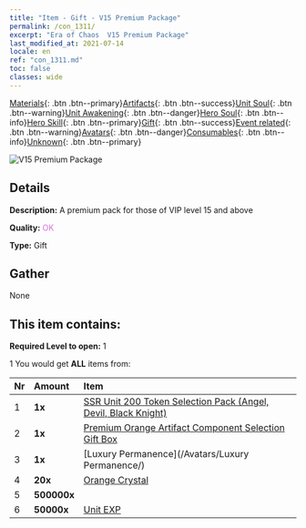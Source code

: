```yaml
---
title: "Item - Gift - V15 Premium Package"
permalink: /con_1311/
excerpt: "Era of Chaos  V15 Premium Package"
last_modified_at: 2021-07-14
locale: en
ref: "con_1311.md"
toc: false
classes: wide
---
```

 [Materials](/Items/){: .btn .btn--primary}[Artifacts](/Items/Artifacts/){: .btn .btn--success}[Unit Soul](/Items/UnitSoul/){: .btn .btn--warning}[Unit Awakening](/Items/UnitAwakening/){: .btn .btn--danger}[Hero Soul](/Items/HeroSoul/){: .btn .btn--info}[Hero Skill](/Items/HeroSkill/){: .btn .btn--primary}[Gift](/Items/Gift/){: .btn .btn--success}[Event related](/Items/Events/){: .btn .btn--warning}[Avatars](/Items/Avatars/){: .btn .btn--danger}[Consumables](/Items/Consumables/){: .btn .btn--info}[Unknown](/Items/Unknown/){: .btn .btn--primary}

 ![V15 Premium Package](/images/t/i_905015.png)

## Details
 **Description:** A premium pack for those of VIP level 15 and above

 **Quality:** <span style="color: #DA70D6">OK</span>

 **Type:** Gift

## Gather

  None

## This item contains:

 **Required Level to open:** 1

 1 You would get **ALL** items  from:

  | Nr | Amount |     Item    |
  |:---|:-------|:------------|
  | 1 |  **1x** | [SSR Unit 200 Token Selection Pack (Angel, Devil, Black Knight)](/Items/con_1323/) |  | 
  | 2 |  **1x** | [Premium Orange Artifact Component Selection Gift Box](/Items/con_1315/) |  | 
  | 3 |  **1x** | [Luxury Permanence](/Avatars/Luxury Permanence/) |  | 
  | 4 |  **20x** | [Orange Crystal](/Items/con_730/) |  | 
  | 5 |  **500000x** | <i class="fas fa-coins"/> |  | 
  | 6 |  **50000x** | [Unit EXP](/Items/con_902/) |  | 
